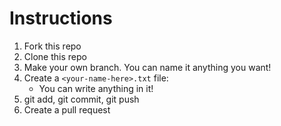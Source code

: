 # Instructions
1. Fork this repo
2. Clone this repo
3. Make your own branch. You can name it anything you want!
4. Create a `<your-name-here>.txt` file:
    * You can write anything in it!
5. git add, git commit, git push
6. Create a pull request